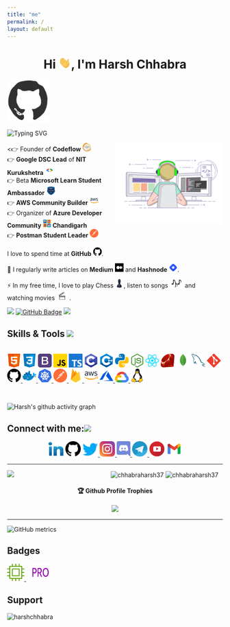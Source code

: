 ```yaml
---
title: "me"
permalink: /
layout: default
---
```


<h4 align="center"> 
  
<h1 align="center">Hi <img src="pics/Hi.gif" width="29px"/>, I'm Harsh Chhabra </h1>
 
 
<img src="pics/octo.gif" width="100px" height="100px"> <br>
  
![Typing SVG](http://readme-typing-svg.herokuapp.com?color=F71E11&lines=Just+a+codderrr%2C+love+OpenSource...)
  
  <img width="50%" align="right" alt="Github" src="pics/typing.gif">
 
<👉 Founder of <strong>Codeflow</strong> <img src="pics/codeflow.png" height="20vh"> <br>
👉 <strong>Google DSC Lead</strong> of <strong>NIT Kurukshetra</strong>  <img src="pics/gdsc.png" height="22vh"> <br>
👉 Beta <strong>Microsoft Learn Student Ambassador</strong>  <img src="pics/mlsa.png" height="20vh"> <br>
👉 <strong>AWS Community Builder</strong>  <img src="pics/aws.svg" height="20vh"> <br>
👉 Organizer of <strong>Azure Developer Community <img src="pics/azdev.png" height="20vh"> Chandigarh</strong><br>
👉 <strong>Postman Student Leader</strong> <img src="pics/postman.svg" height="20vh"><br>
  
I love to spend time at <strong>GitHub</strong> <img src="pics/github.svg" height="20vh">.<br>

📝 I regularly write articles on <strong>Medium</strong>  <img src="pics/medium.png" height="20vh">
 and <strong>Hashnode</strong> <img src="pics/hashnode.png" height="20vh">.<br>

⚡ In my free time, I love to play Chess  <img src="pics/chess.png" height="20vh">, listen to songs  <img src="pics/songs.png" height="20vh"> and watching movies <img src="pics/movies.png" height="20vh"> 
. </h4><br>

<a href="https://github.com/chhabraharsh37"><img src="https://komarev.com/ghpvc/?username=chhabraharsh37&color=dc143c&style=plastic"></a> 
<a href="https://github.com/chhabraharsh37?tab=followers"><img src="https://img.shields.io/github/followers/chhabraharsh37?label=Followers&style=social" alt="GitHub Badge"></a>
<a href="https://twitter.com/chhabraharsh37"><img src="https://img.shields.io/twitter/follow/chhabraharsh37?style=social"></a> 

<p><h2> Skills & Tools <img src = "https://media2.giphy.com/media/QssGEmpkyEOhBCb7e1/giphy.gif?cid=ecf05e47a0n3gi1bfqntqmob8g9aid1oyj2wr3ds3mg700bl&rid=giphy.gif" width = 32px> </h2><br>
<a href= "https://github.com/chhabraharsh37?tab=repositories&q=&type=&language=html&sort= "> <img width ='32px' src ='pics/html.svg'></a>
<a href= "https://github.com/chhabraharsh37?tab=repositories&q=&type=&language=css&sort= "> <img width ='32px' src ='pics/css.svg'></a>
<a href= "https://github.com/chhabraharsh37?tab=repositories&q=&type=&language=bootstrap&sort= "> <img width ='32px' src ='pics/bootstrap.svg'></a>
<a href= "https://github.com/chhabraharsh37?tab=repositories&q=&type=&language=javascript&sort= "> <img width ='32px' src ='pics/javascript.svg'></a>
<a href= "https://github.com/chhabraharsh37?tab=repositories&q=&type=&language=typescript&sort= "> <img width ='32px' src ='pics/typescript.svg'></a>
<a href= "https://github.com/chhabraharsh37?tab=repositories&q=&type=&language=c&sort= "> <img width ='32px' src ='pics/c.svg'></a>
<a href= "https://github.com/chhabraharsh37?tab=repositories&q=&type=&language=cpp&sort= "> <img width ='32px' src ='pics/cpp.svg'></a>
<a href= "https://github.com/chhabraharsh37?tab=repositories&q=&type=&language=python&sort= "> <img width ='32px' src ='pics/python.svg'></a>
<a href= "https://github.com/chhabraharsh37?tab=repositories&q=&type=&language=nodejs&sort= "> <img width ='32px' src ='pics/nodejs.svg'></a>
<a href= "https://github.com/chhabraharsh37?tab=repositories&q=&type=&language=reactjs&sort= "> <img width ='32px' src ='pics/reactjs.svg'></a>
<a href= "https://github.com/chhabraharsh37?tab=repositories&q=&type=&language=ruby&sort= "> <img width ='32px' src ='pics/ruby.svg'></a>
<a href= "https://www.mongodb.com"> <img width ='32px' src ='pics/mongodb.svg'></a>
<a href= "https://www.mysql.com"> <img width ='32px' src ='pics/mysql.svg'></a>
<a href= "https://git-scm.com"> <img width ='32px' src ='pics/git.svg'> </a>
<a href= "https://github.com/chhabraharsh37"> <img width ='32px' src ='pics/github.svg'> </a>
<a href= "https://www.docker.com"> <img width ='32px' src ='pics/docker.svg'> </a>
<a href= "https://kubernetes.io"> <img width ='32px' src ='pics/kubernetes.svg'> </a>
<a href= "https://www.postman.com/chhabraharsh37"> <img width ='32px' src ='pics/postman.svg'> </a>
<a href= "https://firebase.google.com"> <img width ='32px' src ='pics/firebase.svg'> </a>
<a href= "https://aws.amazon.com"> <img width ='32px' src ='pics/aws.svg'> </a>
<a href= "https://azure.microsoft.com"> <img width ='32px' src ='pics/azure.svg'> </a>
<a href= "https://cloud.google.com"> <img width ='32px' src ='pics/googlecloud.svg'> </a>
<a href= "https://www.linux.org"> <img width ='32px' src ='pics/linux.svg'> </a></p>
<!-- <a href= https://github.com/chhabraharsh37?tab=repositories&q=&type=&language=jupyternotebook&sort= > <img width ='32px' src ='pics/jupyter.svg'> </a> --->

<br>


![Harsh's github activity graph](https://activity-graph.herokuapp.com/graph?username=chhabraharsh37&theme=dracula)

## Connect with me:<img src='https://raw.githubusercontent.com/ShahriarShafin/ShahriarShafin/main/Assets/handshake.gif' width="100px">
<p align="left">
<div class="footer" id="top3">
  <center> 
   <a href="https://www.linkedin.com/in/harshchhabra" class="pics"><img src="pics/linkedin.svg" height="36vh"></a>
   <a href="https://github.com/chhabraharsh37" class="pics"> <img src="pics/github.svg" height="36vh"></a>
    <a href="https://www.twitter.com/chhabraharsh37" class="pics"><img src="pics/twitter.svg" height="36vh"> </a>
    <a href="https://www.instagram.com/chhabraharsh37" class="pics"><img src="pics/instagram.svg" height="36vh">  </a>
  <a href="https://discord.gg/s77kYnfSGf" class="pics"><img src="pics/discord.svg" height="36vh">  </a>
  <a href="https://t.me/codefloworg" class="pics"><img src="pics/telegram.svg" height="36vh">  </a>
   <a href="https://www.youtube.com/c/Codefloworg" class="pics"><img src="pics/youtube.svg" height="36vh"></a>
     <a href="https://mail.google.com/mail/?view=cm&fs=1&tf=1&to=chhabraharsh37@gmail.com" class="pics"><img src="pics/gmail (1).svg" height="36vh"></a></div></p>

<hr/>
<img align="left" width="48%" src='https://github-readme-stats.vercel.app/api?username=chhabraharsh37&show_icons=true&theme=radical&count_private=true'/>
<img align="center" width="48%" src="https://github-readme-streak-stats.herokuapp.com?user=chhabraharsh37&count_private=true&theme=radical" alt="chhabraharsh37"/>
 <img align="center" width="40%" src="https://github-readme-stats.vercel.app/api/top-langs/?username=chhabraharsh37&count_private=true&theme=radical&layout=compact" alt="chhabraharsh37" />
 
 <p align="center"> 
 
<div align="center">
  <h4>🏆 Github Profile Trophies</h4>
  <a href="https://github.com/ryo-ma/github-profile-trophy">
   <img src="https://github-profile-trophy.vercel.app/?username=chhabraharsh37&theme=monokai&row=1&column=8">
  </a>
</div><hr>

![GitHub metrics](https://metrics.lecoq.io/chhabraharsh37?template=terminal&base.metadata=0&config.timezone=Asia%2FCalcutta)


## Badges
<a href='https://docs.github.com/en/developers'><img src='https://raw.githubusercontent.com/acervenky/animated-github-badges/master/assets/devbadge.gif' width='40' height='40'>
</a> <a href='https://education.github.com/pack'><img src='https://raw.githubusercontent.com/acervenky/animated-github-badges/master/assets/pro.gif' width='40' height='40'></a> 


## Support
<p><a href="https://www.buymeacoffee.com/harshchhabra"> <img align="left" src="https://cdn.buymeacoffee.com/buttons/v2/default-yellow.png" height="50" width="210" alt="harshchhabra" /></a></p><br><br>
<br>

